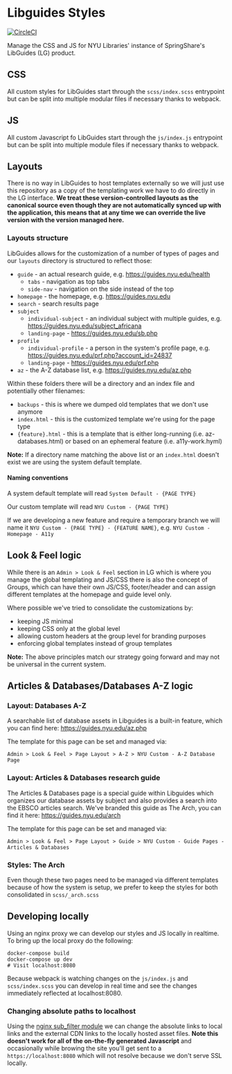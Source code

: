 # Libguides Styles

[![CircleCI](https://circleci.com/gh/NYULibraries/libguides-styles.svg?style=svg)](https://circleci.com/gh/NYULibraries/libguides-styles)

Manage the CSS and JS for NYU Libraries' instance of SpringShare's LibGuides (LG) product.

## CSS

All custom styles for LibGuides start through the `scss/index.scss` entrypoint but can be split into multiple modular files if necessary thanks to webpack.

## JS

All custom Javascript fo LibGuides start through the `js/index.js` entrypoint but can be split into multiple module files if necessary thanks to webpack.

## Layouts

There is no way in LibGuides to host templates externally so we will just use this repository as a copy of the templating work we have to do directly in the LG interface. **We treat these version-controlled layouts as the canonical source even though they are not automatically synced up with the application, this means that at any time we can override the live version with the version managed here.**

### Layouts structure

LibGuides allows for the customization of a number of types of pages and our `layouts` directory is structured to reflect those:

- `guide` - an actual research guide, e.g. https://guides.nyu.edu/health
  - `tabs` - navigation as top tabs
  - `side-nav` - navigation on the side instead of the top
- `homepage` - the homepage, e.g. https://guides.nyu.edu
- `search` - search results page
- `subject`
  - `individual-subject` - an individual subject with multiple guides, e.g. https://guides.nyu.edu/subject_africana
  - `landing-page` -  https://guides.nyu.edu/sb.php
- `profile`
  - `individual-profile` - a person in the system's profile page, e.g. https://guides.nyu.edu/prf.php?account_id=24837
  - `landing-page` - https://guides.nyu.edu/prf.php
- `az` - the A-Z database list, e.g. https://guides.nyu.edu/az.php

Within these folders there will be a directory and an index file and potentially other filenames:

- `backups` - this is where we dumped old templates that we don't use anymore
- `index.html` - this is the customized template we're using for the page type
- `{feature}.html` - this is a template that is either long-running (i.e. az-databases.html) or based on an ephemeral feature (i.e. a11y-work.hyml)

**Note:** If a directory name matching the above list or an `index.html` doesn't exist we are using the system default template.

#### Naming conventions

A system default template will read `System Default - {PAGE TYPE}`

Our custom template will read `NYU Custom - {PAGE TYPE}`

If we are developing a new feature and require a temporary branch we will name it `NYU Custom - {PAGE TYPE} - {FEATURE NAME}`, e.g. `NYU Custom - Homepage - A11y`

## Look & Feel logic

While there is an `Admin > Look & Feel` section in LG which is where you manage the global templating and JS/CSS there is also the concept of Groups, which can have their own JS/CSS, footer/header and can assign different templates at the homepage and guide level only.

Where possible we've tried to consolidate the customizations by:

- keeping JS minimal
- keeping CSS only at the global level
- allowing custom headers at the group level for branding purposes
- enforcing global templates instead of group templates

**Note:** The above principles match our strategy going forward and may not be universal in the current system.

## Articles & Databases/Databases A-Z logic

### Layout: Databases A-Z

A searchable list of database assets in Libguides is a built-in feature, which you can find here: https://guides.nyu.edu/az.php

The template for this page can be set and managed via:

```
Admin > Look & Feel > Page Layout > A-Z > NYU Custom - A-Z Database Page
```

### Layout: Articles & Databases research guide

The Articles & Databases page is a special guide within Libguides which organizes our database assets by subject and also provides a search into the EBSCO articles search. We've branded this guide as The Arch, you can find it here: https://guides.nyu.edu/arch

The template for this page can be set and managed via:

```
Admin > Look & Feel > Page Layout > Guide > NYU Custom - Guide Pages - Articles & Databases
```

### Styles: The Arch

Even though these two pages need to be managed via different templates because of how the system is setup, we prefer to keep the styles for both consolidated in `scss/_arch.scss`

## Developing locally

Using an nginx proxy we can develop our styles and JS locally in realtime. To bring up the local proxy do the following:

```
docker-compose build
docker-compose up dev
# Visit localhost:8080
```

Because webpack is watching changes on the `js/index.js` and `scss/index.scss` you can develop in real time and see the changes immediately reflected at localhost:8080.

### Changing absolute paths to localhost

Using the [nginx sub_filter module](http://nginx.org/en/docs/http/ngx_http_sub_module.html) we can change the absolute links to local links and the external CDN links to the locally hosted asset files. **Note this doesn't work for all of the on-the-fly generated Javascript** and occasionally while browing the site you'll get sent to a `https://localhost:8080` which will not resolve because we don't serve SSL locally.